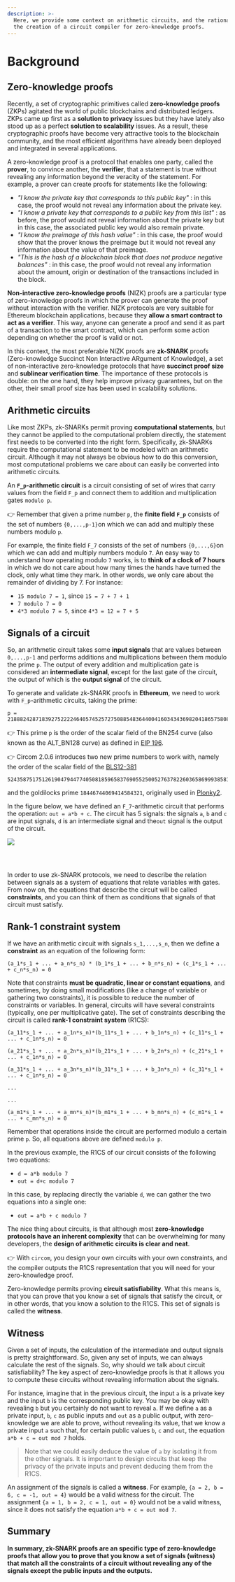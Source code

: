 ```yaml
---
description: >-
  Here, we provide some context on arithmetic circuits, and the rationale for
  the creation of a circuit compiler for zero-knowledge proofs.
---
```


# Background

## Zero-knowledge proofs <a id="zero-knowledge-proofs"></a>

Recently, a set of cryptographic primitives called **zero-knowledge proofs** (ZKPs) agitated the world of public blockchains and distributed ledgers. ZKPs came up first as a **solution to privacy** issues but they have lately also stood up as a perfect **solution to scalability** issues. As a result, these cryptographic proofs have become very attractive tools to the blockchain community, and the most efficient algorithms have already been deployed and integrated in several applications.

A zero-knowledge proof is a protocol that enables one party, called the **prover**, to convince another, the **verifier**, that a statement is true without revealing any information beyond the veracity of the statement. For example, a prover can create proofs for statements like the following:

* _"I know the private key that corresponds to this public key"_ : in this case, the proof would not reveal any information about the private key.
* _"I know a private key that corresponds to a public key from this list"_ : as before, the proof would not reveal information about the private key but in this case, the associated public key would also remain private.
* _"I know the preimage of this hash value"_ : in this case, the proof would show that the prover knows the preimage but it would not reveal any information about the value of that preimage.
* _"This is the hash of a blockchain block that does not produce negative balances"_ : in this case, the proof would not reveal any information about the amount, origin or destination of the transactions included in the block.

**Non-interactive zero-knowledge proofs** (NIZK) proofs are a particular type of zero-knowledge proofs in which the prover can generate the proof without interaction with the verifier. NIZK protocols are very suitable for Ethereum blockchain applications, because they **allow a smart contract to act as a verifier**. This way, anyone can generate a proof and send it as part of a transaction to the smart contract, which can perform some action depending on whether the proof is valid or not.

In this context, the most preferable NIZK proofs are **zk-SNARK** proofs (Zero-knowledge Succinct Non Interactive ARgument of Knowledge), a set of non-interactive zero-knowledge protocols that have **succinct proof size** and **sublinear verification time**. The importance of these protocols is double: on the one hand, they help improve privacy guarantees, but on the other, their small proof size has been used in scalability solutions.

## Arithmetic circuits <a id="arithmetic-circuits"></a>

Like most ZKPs, zk-SNARKs permit proving **computational statements**, but they cannot be applied to the computational problem directly, the statement first needs to be converted into the right form. Specifically, zk-SNARKs require the computational statement to be modeled with an arithmetic circuit. Although it may not always be obvious how to do this conversion, most computational problems we care about can easily be converted into arithmetic circuits.

An **`F_p`-arithmetic circuit** is a circuit consisting of set of wires that carry values from the field `F_p` and connect them to addition and multiplication gates `modulo p`.

👉 Remember that given a prime number `p`, the **finite field** **`F_p`** consists of the set of numbers `{0,...,p-1}`on which we can add and multiply these numbers modulo `p`.

For example, the finite field `F_7` consists of the set of numbers `{0,...,6}`on which we can add and multiply numbers modulo `7`. An easy way to understand how operating modulo `7` works, is to **think of a clock of 7 hours** in which we do not care about how many times the hands have turned the clock, only what time they mark. In other words, we only care about the remainder of dividing by 7. For instance:

* `15 modulo 7 = 1`, since `15 = 7 + 7 + 1`
* `7 modulo 7 = 0`
* `4*3 modulo 7 = 5`, since `4*3 = 12 = 7 + 5`

## Signals of a circuit <a id="signals-of-a-circuit"></a>

So, an arithmetic circuit takes some **input signals** that are values between `0,...,p-1` and performs additions and multiplications between them modulo the prime `p`. The output of every addition and multiplication gate is considered an **intermediate signal**, except for the last gate of the circuit, the output of which is the **output signal** of the circuit.

To generate and validate zk-SNARK proofs in **Ethereum**, we need to work with `F_p`-arithmetic circuits, taking the prime:

```text
p = 21888242871839275222246405745257275088548364400416034343698204186575808495617
```
👉 This prime `p` is the order of the scalar field of the BN254 curve (also known as the ALT_BN128 curve) as defined in [EIP 196](https://eips.ethereum.org/EIPS/eip-196). 

👉 Circom 2.0.6 introduces two new prime numbers to work with, namely the order of the scalar field of the [BLS12-381](https://electriccoin.co/blog/new-snark-curve/)
```text
52435875175126190479447740508185965837690552500527637822603658699938581184513
```
and the goldilocks prime `18446744069414584321`, originally used in [Plonky2](https://github.com/mir-protocol/plonky2).

In the figure below, we have defined an `F_7`-arithmetic circuit that performs the operation: `out = a*b + c`. The circuit has 5 signals: the signals `a`, `b` and `c` are input signals, `d` is an intermediate signal and the`out` signal is the output of the circuit.

![](https://gblobscdn.gitbook.com/assets%2F-MDt-cjMfCLyy351MraT%2F-MHR5icu-Jxuas-UC7DY%2F-MHR60RuAQK6qNzhOPgE%2Foutput.jpg?alt=media&token=39d3d332-cac5-4546-ab43-9f489241ae50)

### ​ <a id="undefined"></a>

In order to use zk-SNARK protocols, we need to describe the relation between signals as a system of equations that relate variables with gates. From now on, the equations that describe the circuit will be called **constraints**, and you can think of them as conditions that signals of that circuit must satisfy.

## Rank-1 constraint system <a id="rank-1-constraint-system"></a>

If we have an arithmetic circuit with signals `s_1,...,s_n`, then we define a **constraint** as an equation of the following form:

`(a_1*s_1 + ... + a_n*s_n) * (b_1*s_1 + ... + b_n*s_n) + (c_1*s_1 + ... + c_n*s_n) = 0`

Note that constraints **must be quadratic, linear or constant equations**, and sometimes, by doing small modifications (like a change of variable or gathering two constraints), it is possible to reduce the number of constraints or variables. In general, circuits will have several constraints (typically, one per multiplicative gate). The set of constraints describing the circuit is called **rank-1 constraint system** (R1CS):

`(a_11*s_1 + ... + a_1n*s_n)*(b_11*s_1 + ... + b_1n*s_n) + (c_11*s_1 + ... + c_1n*s_n) = 0 `

`(a_21*s_1 + ... + a_2n*s_n)*(b_21*s_1 + ... + b_2n*s_n) + (c_21*s_1 + ... + c_1n*s_n) = 0 `

`(a_31*s_1 + ... + a_3n*s_n)*(b_31*s_1 + ... + b_3n*s_n) + (c_31*s_1 + ... + c_1n*s_n) = 0 `

`...`

`...`

`(a_m1*s_1 + ... + a_mn*s_n)*(b_m1*s_1 + ... + b_mn*s_n) + (c_m1*s_1 + ... + c_mn*s_n) = 0`

Remember that operations inside the circuit are performed modulo a certain prime `p`. So, all equations above are defined `modulo p`.

In the previous example, the R1CS of our circuit consists of the following two equations:

* `d = a*b modulo 7`
* `out = d+c modulo 7`

In this case, by replacing directly the variable `d`, we can gather the two equations into a single one:

* `out = a*b + c modulo 7`

The nice thing about circuits, is that although most **zero-knowledge protocols have an inherent complexity** that can be overwhelming for many developers, the **design of arithmetic circuits is clear and neat**.

👉 With `circom`, you design your own circuits with your own constraints, and the compiler outputs the R1CS representation that you will need for your zero-knowledge proof.

Zero-knowledge permits proving **circuit satisfiability**. What this means is, that you can prove that you know a set of signals that satisfy the circuit, or in other words, that you know a solution to the R1CS. This set of signals is called the **witness**.

## Witness <a id="witness"></a>

Given a set of inputs, the calculation of the intermediate and output signals is pretty straightforward. So, given any set of inputs, we can always calculate the rest of the signals. So, why should we talk about circuit satisfiability? The key aspect of zero-knowledge proofs is that it allows you to compute these circuits without revealing information about the signals.

For instance, imagine that in the previous circuit, the input `a` is a private key and the input `b` is the corresponding public key. You may be okay with revealing `b` but you certainly do not want to reveal `a`. If we define `a` as a private input, `b`, `c` as public inputs and `out` as a public output, with zero-knowledge we are able to prove, without revealing its value, that we know a private input `a` such that, for certain public values `b`, `c` and `out`, the equation `a*b + c = out mod 7` holds.

> Note that we could easily deduce the value of `a` by isolating it from the other signals. It is important to design circuits that keep the privacy of the private inputs and prevent deducing them from the R1CS.

An assignment of the signals is called a **witness**. For example, `{a = 2, b = 6, c = -1, out = 4}` would be a valid witness for the circuit. The assignment `{a = 1, b = 2, c = 1, out = 0}` would not be a valid witness, since it does not satisfy the equation `a*b + c = out mod 7`.

## Summary <a id="summary"></a>

​**In summary, zk-SNARK proofs are an specific type of zero-knowledge proofs that allow you to prove that you know a set of signals (witness) that match all the constraints of a circuit without revealing any of the signals except the public inputs and the outputs.**

